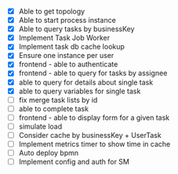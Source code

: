 - [x] Able to get topology
- [x] Able to start process instance
- [x] Able to query tasks by businessKey
- [x] Implement Task Job Worker
- [x] Implement task db cache lookup
- [x] Ensure one instance per user
- [x] frontend - able to authenticate
- [x] frontend - able to query for tasks by assignee
- [x] able to query for details about single task
- [x] able to query variables for single task
- [ ] fix merge task lists by id
- [ ] able to complete task
- [ ] frontend - able to display form for a given task
- [ ] simulate load
- [ ] Consider cache by businessKey + UserTask
- [ ] Implement metrics timer to show time in cache
- [ ] Auto deploy bpmn
- [ ] Implement config and auth for SM